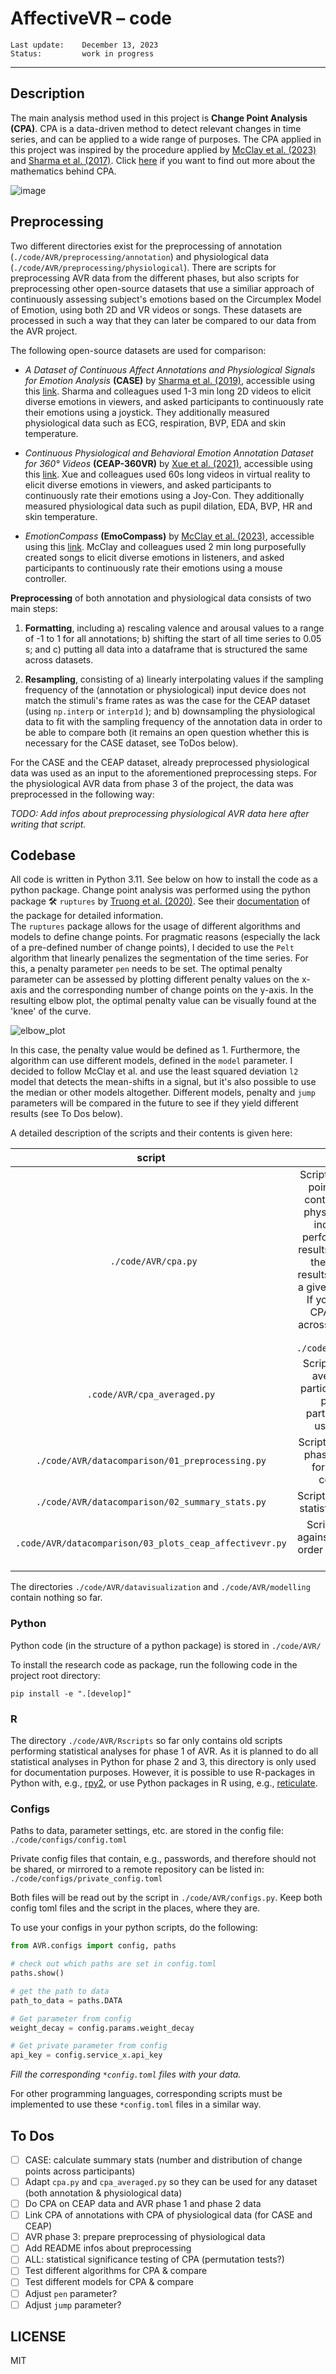 # AffectiveVR – **code**

    Last update:    December 13, 2023
    Status:         work in progress

***

## Description

The main analysis method used in this project is **Change Point Analysis (CPA)**. CPA is a data-driven method to detect relevant changes in time series, and can be applied to a wide range of purposes. The CPA applied in this project was inspired by the procedure applied by [McClay et al. (2023)](https://www.nature.com/articles/s41467-023-42241-2) and [Sharma et al. (2017)](https://ieeexplore.ieee.org/abstract/document/8105870). Click [here](https://www.jstor.org/stable/23427357?sid=primo) if you want to find out more about the mathematics behind CPA.

![image](./pics/changepoints_V7_arousal_avg.jpg)

## Preprocessing

Two different directories exist for the preprocessing of annotation (`./code/AVR/preprocessing/annotation`) and physiological data (`./code/AVR/preprocessing/physiological`). There are scripts for preprocessing AVR data from the different phases, but also scripts for preprocessing other open-source datasets that use a similiar approach of continuously assessing subject's emotions based on the Circumplex Model of Emotion, using both 2D and VR videos or songs. These datasets are processed in such a way that they can later be compared to our data from the AVR project.

The following open-source datasets are used for comparison:
* *A Dataset of Continuous Affect Annotations and Physiological Signals for Emotion Analysis* **(CASE)** by [Sharma et al. (2019)](https://www.nature.com/articles/s41597-019-0209-0), accessible using this [link](https://springernature.figshare.com/collections/A_dataset_of_continuous_affect_annotations_and_physiological_signals_for_emotion_analysis/4260668). Sharma and colleagues used 1-3 min long 2D videos to elicit diverse emotions in viewers, and asked participants to continuously rate their emotions using a joystick. They additionally measured physiological data such as ECG, respiration, BVP, EDA and skin temperature.

* *Continuous Physiological and Behavioral Emotion Annotation Dataset for 360° Videos* **(CEAP-360VR)** by [Xue et al. (2021)](https://dl.acm.org/doi/10.1145/3411764.3445487), accessible using this [link](https://www.dis.cwi.nl/ceap-360vr-dataset/). Xue and colleagues used 60s long videos in virtual reality to elicit diverse emotions in viewers, and asked participants to continuously rate their emotions using a Joy-Con. They additionally measured physiological data such as pupil dilation, EDA, BVP, HR and skin temperature.

* *EmotionCompass* **(EmoCompass)** by [McClay et al. (2023)](https://www.nature.com/articles/s41467-023-42241-2), accessible using this [link](https://osf.io/s8g5n/). McClay and colleagues used 2 min long purposefully created songs to elicit diverse emotions in listeners, and asked participants to continuously rate their emotions using a mouse controller.

**Preprocessing** of both annotation and physiological data consists of two main steps:

1. **Formatting**, including a) rescaling valence and arousal values to a range of -1 to 1 for all annotations; b) shifting the start of all time series to 0.05 s; and c) putting all data into a dataframe that is structured the same across datasets.

2. **Resampling**, consisting of a) linearly interpolating values if the sampling frequency of the (annotation or physiological) input device does not match the stimuli's frame rates as was the case for the CEAP dataset (using `np.interp` or `interp1d` ); and b) downsampling the physiological data to fit with the sampling frequency of the annotation data in order to be able to compare both (it remains an open question whether this is necessary for the CASE dataset, see ToDos below).

For the CASE and the CEAP dataset, already preprocessed physiological data was used as an input to the aforementioned preprocessing steps. For the physiological AVR data from phase 3 of the project, the data was preprocessed in the following way:

*TODO: Add infos about preprocessing physiological AVR data here after writing that script.*

## Codebase

All code is written in Python 3.11. See below on how to install the code as a python package. Change point analysis was performed using the python package :hammer_and_wrench: `ruptures` by [Truong et al. (2020)](https://linkinghub.elsevier.com/retrieve/pii/S0165168419303494). See their [documentation](https://centre-borelli.github.io/ruptures-docs/) of the package for detailed information.   
The `ruptures` package allows for the usage of different algorithms and models to define change points. For pragmatic reasons (especially the lack of a pre-defined number of change points), I decided to use the `Pelt` algorithm that linearly penalizes the segmentation of the time series. For this, a penalty parameter `pen` needs to be set. The optimal penalty parameter can be assessed by plotting different penalty values on the x-axis and the corresponding number of change points on the y-axis. In the resulting elbow plot, the optimal penalty value can be visually found at the 'knee' of the curve.

![elbow_plot](./pics/elbow_plot.png)

In this case, the penalty value would be defined as 1. Furthermore, the algorithm can use different models, defined in the `model` parameter. I decided to follow McClay et al. and use the least squared deviation `l2` model that detects the mean-shifts in a signal, but it's also possible to use the median or other models altogether. Different models, penalty and `jump` parameters will be compared in the future to see if they yield different results (see To Dos below).

A detailed description of the scripts and their contents is given here:

|               script               |                  contents                   |
| :--------------------------------: | :-----------------------------------------: |
|           `./code/AVR/cpa.py`                 | Script to perform a change point analysis (CPA) on continuous annotation or physiological data. Script includes functions to perform a CPA, to plot the results of a CPA, and to test the significance of the results for participants from a given dataset individually. If you want to perform a CPA for averaged data across participants, use the script `./code/AVR/cpa_averaged.py`|
|       `.code/AVR/cpa_averaged.py`            | Script performs a CPA for averaged data across participants. If you want to perform a CPA for participants individually, use the script `cpa.py`
|`./code/AVR/datacomparison/01_preprocessing.py`| Script to put CEAP and AVR phase 1 data in the same format so they can be compared later on.|
|`./code/AVR/datacomparison/02_summary_stats.py`| Script to calculate summary statistics for CEAP dataset.|
|`.code/AVR/datacomparison/03_plots_ceap_affectivevr.py`| Script to plot CEAP data against AVR phase 1 data in order to be able to compare both datasets. |

The directories `./code/AVR/datavisualization` and `./code/AVR/modelling` contain nothing so far.

### Python

Python code (in the structure of a python package) is stored in `./code/AVR/`

To install the research code as package, run the following code in the project root directory:

```shell
pip install -e ".[develop]"
```

### R

The directory `./code/AVR/Rscripts` so far only contains old scripts performing statistical analyses for phase 1 of AVR. As it is planned to do all statistical analyses in Python for phase 2 and 3, this directory is only used for documentation purposes. However, it is possible to use R-packages in Python with, e.g., [rpy2](https://rpy2.github.io/), or use Python packages in R using, e.g., [reticulate](https://rstudio.github.io/reticulate/).

### Configs

Paths to data, parameter settings, etc. are stored in the config file: `./code/configs/config.toml`

Private config files that contain, e.g., passwords, and therefore should not be shared,
or mirrored to a remote repository can be listed in: `./code/configs/private_config.toml`

Both files will be read out by the script in `./code/AVR/configs.py`.
Keep both config toml files and the script in the places, where they are.

To use your configs in your python scripts, do the following:

```python
from AVR.configs import config, paths

# check out which paths are set in config.toml
paths.show()

# get the path to data
path_to_data = paths.DATA

# Get parameter from config
weight_decay = config.params.weight_decay

# Get private parameter from config
api_key = config.service_x.api_key
```

*Fill the corresponding `*config.toml` files with your data.*

For other programming languages, corresponding scripts must be implemented to use these `*config.toml` files in a similar way.

## To Dos

- [ ] CASE: calculate summary stats (number and distribution of change points across participants)
- [ ] Adapt `cpa.py` and `cpa_averaged.py` so they can be used for any dataset (both annotation & physiological data)
- [ ] Do CPA on CEAP data and AVR phase 1 and phase 2 data
- [ ] Link CPA of annotations with CPA of physiological data (for CASE and CEAP)
- [ ] AVR phase 3: prepare preprocessing of physiological data
- [ ] Add README infos about preprocessing
- [ ] ALL: statistical significance testing of CPA (permutation tests?)
- [ ] Test different algorithms for CPA & compare
- [ ] Test different models for CPA & compare
- [ ] Adjust `pen` parameter?
- [ ] Adjust `jump` parameter?

## LICENSE

MIT
